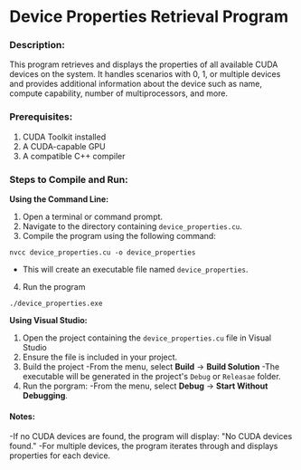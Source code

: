 # Device Properties Retrieval Program

### Description:
This program retrieves and displays the properties of all available CUDA devices
on the system. It handles scenarios with 0, 1, or multiple devices and provides additional
information about the device such as name, compute capability, number of multiprocessors, and more.

### Prerequisites:
1. CUDA Toolkit installed
2. A CUDA-capable GPU
3. A compatible C++ compiler

### Steps to Compile and Run:

**Using the Command Line:**
1. Open a terminal or command prompt.
2. Navigate to the directory containing `device_properties.cu`.
3. Compile the program using the following command:
```
nvcc device_properties.cu -o device_properties
```
- This will create an executable file named `device_properties`.
4. Run the program
```
./device_properties.exe
```

**Using Visual Studio:**
1. Open the project containing the `device_properties.cu` file in Visual Studio
2. Ensure the file is included in your project.
3. Build the project
   -From the menu, select **Build** -> **Build Solution**
   -The executable will be generated in the project's `Debug` or `Releasae` folder.
4. Run the porgram:
   -From the menu, select **Debug** -> **Start Without Debugging**.

#### Notes:
-If no CUDA devices are found, the program will display: "No CUDA devices found."
-For multiple devices, the program iterates through and displays properties for each device.
